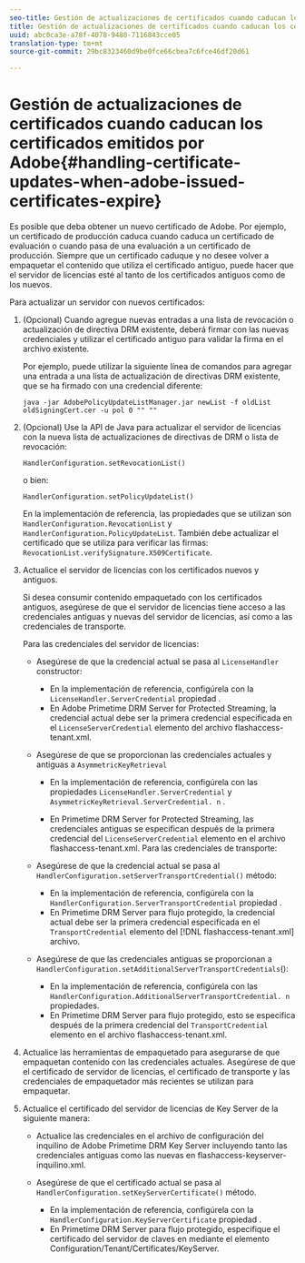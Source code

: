 ```yaml
---
seo-title: Gestión de actualizaciones de certificados cuando caducan los certificados emitidos por Adobe
title: Gestión de actualizaciones de certificados cuando caducan los certificados emitidos por Adobe
uuid: abc0ca3e-a78f-4078-9480-7116843cce05
translation-type: tm+mt
source-git-commit: 29bc8323460d9be0fce66cbea7c6fce46df20d61

---
```



# Gestión de actualizaciones de certificados cuando caducan los certificados emitidos por Adobe{#handling-certificate-updates-when-adobe-issued-certificates-expire}

Es posible que deba obtener un nuevo certificado de Adobe. Por ejemplo, un certificado de producción caduca cuando caduca un certificado de evaluación o cuando pasa de una evaluación a un certificado de producción. Siempre que un certificado caduque y no desee volver a empaquetar el contenido que utiliza el certificado antiguo, puede hacer que el servidor de licencias esté al tanto de los certificados antiguos como de los nuevos.

Para actualizar un servidor con nuevos certificados:

1. (Opcional) Cuando agregue nuevas entradas a una lista de revocación o actualización de directiva DRM existente, deberá firmar con las nuevas credenciales y utilizar el certificado antiguo para validar la firma en el archivo existente.

   Por ejemplo, puede utilizar la siguiente línea de comandos para agregar una entrada a una lista de actualización de directivas DRM existente, que se ha firmado con una credencial diferente:

   ```
   java -jar AdobePolicyUpdateListManager.jar newList -f oldList oldSigningCert.cer -u pol 0 "" ""
   ```

1. (Opcional) Use la API de Java para actualizar el servidor de licencias con la nueva lista de actualizaciones de directivas de DRM o lista de revocación:

   ```
   HandlerConfiguration.setRevocationList() 
   ```

   o bien:

   ```
   HandlerConfiguration.setPolicyUpdateList()
   ```

   En la implementación de referencia, las propiedades que se utilizan son `HandlerConfiguration.RevocationList` y `HandlerConfiguration.PolicyUpdateList`. También debe actualizar el certificado que se utiliza para verificar las firmas: `RevocationList.verifySignature.X509Certificate`.

1. Actualice el servidor de licencias con los certificados nuevos y antiguos.

   Si desea consumir contenido empaquetado con los certificados antiguos, asegúrese de que el servidor de licencias tiene acceso a las credenciales antiguas y nuevas del servidor de licencias, así como a las credenciales de transporte.

   Para las credenciales del servidor de licencias:

   * Asegúrese de que la credencial actual se pasa al `LicenseHandler` constructor:

      * En la implementación de referencia, configúrela con la `LicenseHandler.ServerCredential` propiedad .
      * En Adobe Primetime DRM Server for Protected Streaming, la credencial actual debe ser la primera credencial especificada en el `LicenseServerCredential` elemento del archivo flashaccess-tenant.xml.
   * Asegúrese de que se proporcionan las credenciales actuales y antiguas a `AsymmetricKeyRetrieval`

      * En la implementación de referencia, configúrela con las propiedades `LicenseHandler.ServerCredential` y `AsymmetricKeyRetrieval.ServerCredential. n` .

      * En Primetime DRM Server for Protected Streaming, las credenciales antiguas se especifican después de la primera credencial del `LicenseServerCredential` elemento en el archivo flashaccess-tenant.xml.
   Para las credenciales de transporte:

   * Asegúrese de que la credencial actual se pasa al `HandlerConfiguration.setServerTransportCredential()` método:

      * En la implementación de referencia, configúrela con la `HandlerConfiguration.ServerTransportCredential` propiedad .
      * En Primetime DRM Server para flujo protegido, la credencial actual debe ser la primera credencial especificada en el `TransportCredential` elemento del [!DNL flashaccess-tenant.xml] archivo.
   * Asegúrese de que las credenciales antiguas se proporcionan a `HandlerConfiguration.setAdditionalServerTransportCredentials`():

      * En la implementación de referencia, configúrela con las `HandlerConfiguration.AdditionalServerTransportCredential. n` propiedades.
      * En Primetime DRM Server para flujo protegido, esto se especifica después de la primera credencial del `TransportCredential` elemento en el archivo flashaccess-tenant.xml.




1. Actualice las herramientas de empaquetado para asegurarse de que empaquetan contenido con las credenciales actuales. Asegúrese de que el certificado de servidor de licencias, el certificado de transporte y las credenciales de empaquetador más recientes se utilizan para empaquetar.
1. Actualice el certificado del servidor de licencias de Key Server de la siguiente manera:

   * Actualice las credenciales en el archivo de configuración del inquilino de Adobe Primetime DRM Key Server incluyendo tanto las credenciales antiguas como las nuevas en flashaccess-keyserver-inquilino.xml.
   * Asegúrese de que el certificado actual se pasa al `HandlerConfiguration.setKeyServerCertificate()` método.

      * En la implementación de referencia, configúrela con la `HandlerConfiguration.KeyServerCertificate` propiedad .
      * En Primetime DRM Server para flujo protegido, especifique el certificado del servidor de claves en mediante el elemento Configuration/Tenant/Certificates/KeyServer.

